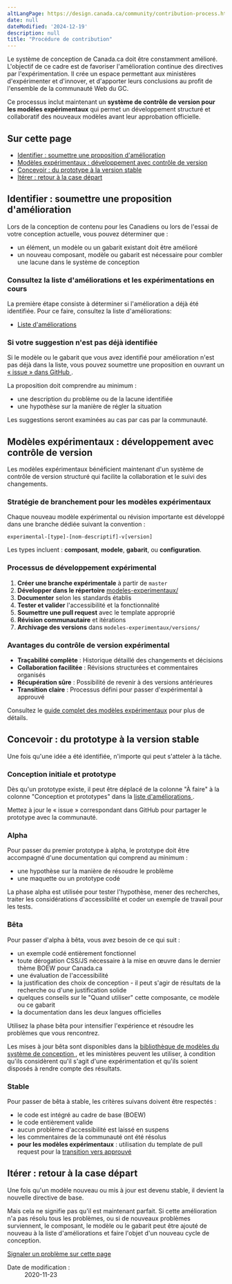 ```yaml
---
altLangPage: https://design.canada.ca/community/contribution-process.html
date: null
dateModified: '2024-12-19'
description: null
title: "Procédure de contribution"
---
```



<p>
 Le système de conception de Canada.ca doit être constamment amélioré. L'objectif de ce cadre est de favoriser l'amélioration continue des directives par l'expérimentation. Il crée un espace permettant aux ministères d'expérimenter et d'innover, et d'apporter leurs conclusions au profit de l'ensemble de la communauté Web du GC.
</p>

<p>
 Ce processus inclut maintenant un <strong>système de contrôle de version pour les modèles expérimentaux</strong> qui permet un développement structuré et collaboratif des nouveaux modèles avant leur approbation officielle.
</p>

<h2 class="h3">
 Sur cette page
</h2>

<ul>
 <li>
  <a href="#identifier">
   Identifier : soumettre une proposition d'amélioration
  </a>
 </li>
 <li>
  <a href="#experimentaux">
   Modèles expérimentaux : développement avec contrôle de version
  </a>
 </li>
 <li>
  <a href="#concevoir">
   Concevoir : du prototype à la version stable
  </a>
 </li>
 <li>
  <a href="#iterer">
   Itérer : retour à la case départ
  </a>
 </li>
</ul>

<h2 id="identifier">
 Identifier : soumettre une proposition d'amélioration
</h2>

<p>
 Lors de la conception de contenu pour les Canadiens ou lors de l'essai de votre conception actuelle, vous pouvez déterminer que :
</p>

<ul>
 <li>
  un élément, un modèle ou un gabarit existant doit être amélioré
 </li>
 <li>
  un nouveau composant, modèle ou gabarit est nécessaire pour combler une lacune dans le système de conception
 </li>
</ul>

<h3>
 Consultez la liste d'améliorations et les expérimentations en cours
</h3>

<p>
 La première étape consiste à déterminer si l'amélioration a déjà été identifiée. Pour ce faire, consultez la liste d'améliorations:
</p>

<ul>
 <li>
  <a href="https://github.com/canada-ca/design-system-systeme-conception/projects/1">
   Liste d'améliorations
  </a>
 </li>
</ul>

<h3>
 Si votre suggestion n'est pas déjà identifiée
</h3>

<p>
 Si le modèle ou le gabarit que vous avez identifié pour amélioration n'est pas déjà dans la liste, vous pouvez soumettre une proposition en ouvrant un
 <a href="https://github.com/canada-ca/design-system-systeme-conception/issues">
  « issue » dans GitHub
 </a>
 .
</p>

<p>
 La proposition doit comprendre au minimum :
</p>

<ul>
 <li>
  une description du problème ou de la lacune identifiée
 </li>
 <li>
  une hypothèse sur la manière de régler la situation
 </li>
</ul>

<p>
 Les suggestions seront examinées au cas par cas par la communauté.
</p>

<h2 id="experimentaux">
 Modèles expérimentaux : développement avec contrôle de version
</h2>

<p>
 Les modèles expérimentaux bénéficient maintenant d'un système de contrôle de version structuré qui facilite la collaboration et le suivi des changements.
</p>

<h3>
 Stratégie de branchement pour les modèles expérimentaux
</h3>

<p>
 Chaque nouveau modèle expérimental ou révision importante est développé dans une branche dédiée suivant la convention :
</p>

<p>
 <code>experimental-[type]-[nom-descriptif]-v[version]</code>
</p>

<p>
 Les types incluent : <strong>composant</strong>, <strong>modele</strong>, <strong>gabarit</strong>, ou <strong>configuration</strong>.
</p>

<h3>
 Processus de développement expérimental
</h3>

<ol>
 <li>
  <strong>Créer une branche expérimentale</strong> à partir de <code>master</code>
 </li>
 <li>
  <strong>Développer dans le répertoire</strong> <a href="../modeles-experimentaux/">modeles-experimentaux/</a>
 </li>
 <li>
  <strong>Documenter</strong> selon les standards établis
 </li>
 <li>
  <strong>Tester et valider</strong> l'accessibilité et la fonctionnalité
 </li>
 <li>
  <strong>Soumettre une pull request</strong> avec le template approprié
 </li>
 <li>
  <strong>Révision communautaire</strong> et itérations
 </li>
 <li>
  <strong>Archivage des versions</strong> dans <code>modeles-experimentaux/versions/</code>
 </li>
</ol>

<h3>
 Avantages du contrôle de version expérimental
</h3>

<ul>
 <li>
  <strong>Traçabilité complète</strong> : Historique détaillé des changements et décisions
 </li>
 <li>
  <strong>Collaboration facilitée</strong> : Révisions structurées et commentaires organisés
 </li>
 <li>
  <strong>Récupération sûre</strong> : Possibilité de revenir à des versions antérieures
 </li>
 <li>
  <strong>Transition claire</strong> : Processus défini pour passer d'expérimental à approuvé
 </li>
</ul>

<p>
 Consultez le <a href="../modeles-experimentaux/">guide complet des modèles expérimentaux</a> pour plus de détails.
</p>

<h2 id="concevoir">
 Concevoir : du prototype à la version stable
</h2>

<p>
 Une fois qu'une idée a été identifiée, n'importe qui peut s'atteler à la tâche.
</p>

<h3>
 Conception initiale et prototype
</h3>

<p>
 Dès qu'un prototype existe, il peut être déplacé de la colonne "À faire" à la colonne "Conception et prototypes" dans la
 <a href="https://github.com/canada-ca/design-system-systeme-conception/projects/1">
  liste d'améliorations
 </a>
 .
</p>

<p>
 Mettez à jour le « issue » correspondant dans GitHub pour partager le prototype avec la communauté.
</p>

<h3>
 Alpha
</h3>

<p>
 Pour passer du premier prototype à alpha, le prototype doit être accompagné d'une documentation qui comprend au minimum :
</p>

<ul>
 <li>
  une hypothèse sur la manière de résoudre le problème
 </li>
 <li>
  une maquette ou un prototype codé
 </li>
</ul>

<p>
 La phase alpha est utilisée pour tester l'hypothèse, mener des recherches, traiter les considérations d'accessibilité et coder un exemple de travail pour les tests.
</p>

<h3>
 Bêta
</h3>

<p>
 Pour passer d'alpha à bêta, vous avez besoin de ce qui suit :
</p>

<ul>
 <li>
  un exemple codé entièrement fonctionnel
 </li>
 <li>
  toute dérogation CSS/JS nécessaire à la mise en œuvre dans le dernier thème BOEW pour Canada.ca
 </li>
 <li>
  une évaluation de l'accessibilité
 </li>
 <li>
  la justification des choix de conception - il peut s'agir de résultats de la recherche ou d'une justification solide
 </li>
 <li>
  quelques conseils sur le "Quand utiliser" cette composante, ce modèle ou ce gabarit
 </li>
 <li>
  la documentation dans les deux langues officielles
 </li>
</ul>

<p>
 Utilisez la phase bêta pour intensifier l'expérience et résoudre les problèmes que vous rencontrez.
</p>

<p>
 Les mises à jour bêta sont disponibles dans la
 <a href="https://www.canada.ca/fr/gouvernement/a-propos/systeme-conception/bibliotheque-modeles.html">
  bibliothèque de modèles du système de conception
 </a>
 , et les ministères peuvent les utiliser, à condition qu'ils considèrent qu'il s'agit d'une expérimentation et qu'ils soient disposés à rendre compte des résultats.
</p>

<h3>
 Stable
</h3>

<p>
 Pour passer de bêta à stable, les critères suivans doivent être respectés :
</p>

<ul>
 <li>
  le code est intégré au cadre de base (BOEW)
 </li>
 <li>
  le code entièrement valide
 </li>
 <li>
  aucun problème d'accessibilité est laissé en suspens
 </li>
 <li>
  les commentaires de la communauté ont été résolus
 </li>
 <li>
  <strong>pour les modèles expérimentaux</strong> : utilisation du template de pull request pour la <a href="../.github/pull_request_template/experimental-to-approved.md">transition vers approuvé</a>
 </li>
</ul>

<h2 id="iterer">
 Itérer : retour à la case départ
</h2>

<p>
 Une fois qu'un modèle nouveau ou mis à jour est devenu stable, il devient la nouvelle directive de base.
</p>

<p>
 Mais cela ne signifie pas qu'il est maintenant parfait. Si cette amélioration n'a pas résolu tous les problèmes, ou si de nouveaux problèmes surviennent, le composant, le modèle ou le gabarit peut être ajouté de nouveau à la liste d'améliorations et faire l'objet d'un nouveau cycle de conception.
</p>



<div class="row pagedetails">
 <div class="col-sm-6 col-lg-4 mrgn-tp-sm">
  <div class="panel-pane pane-block pane-bean-report-problem-button">
   <div class="pane-content">
    <section>
     <div class="field field-name-field-bean-wetkit-body field-type-text-long field-label-hidden">
      <div class="field-items">
       <div class="field-item even">
        <a class="btn btn-default btn-block" href="https://www.canada.ca/fr/signaler-probleme.html">
         Signaler un problème sur cette page
        </a>
       </div>
      </div>
     </div>
    </section>
   </div>
  </div>
 </div>
 <div class="col-sm-3 mrgn-tp-sm pull-right">
  <div class="wb-share" data-wb-share='{"lnkClass": "btn btn-default btn-block"}'>
  </div>
 </div>
 <div class="datemod col-xs-12 mrgn-tp-lg">
  <dl id="wb-dtmd">
   <dt>
    Date de modification :
   </dt>
   <dd>
    <time property="dateModified">
     2020-11-23
    </time>
   </dd>
  </dl>
 </div>
</div>

